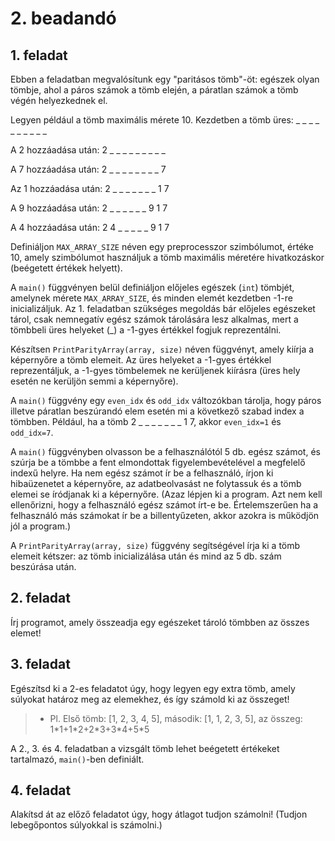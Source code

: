 # 2. beadandó

## 1. feladat

Ebben a feladatban megvalósítunk egy "paritásos tömb"-öt: egészek
olyan tömbje, ahol a páros számok a tömb elején, a páratlan számok a
tömb végén helyezkednek el.

Legyen például a tömb maximális mérete 10. Kezdetben a tömb üres: \_ \_ \_ \_ \_ \_ \_ \_ \_ \_

A 2 hozzáadása után: 2 \_ \_ \_ \_ \_ \_ \_ \_ \_

A 7 hozzáadása után: 2 \_ \_ \_ \_ \_ \_ \_ \_ 7

Az 1 hozzáadása után: 2 \_ \_ \_ \_ \_ \_ \_ 1 7

A 9 hozzáadása után: 2 \_ \_ \_ \_ \_ \_ 9 1 7

A 4 hozzáadása után: 2 4 \_ \_ \_ \_ \_ 9 1 7

Definiáljon `MAX_ARRAY_SIZE` néven egy preprocesszor szimbólumot, értéke 10, amely
szimbólumot használjuk a tömb maximális méretére hivatkozáskor
(beégetett értékek helyett).

A `main()` függvényen belül definiáljon előjeles egészek (`int`) tömbjét, amelynek mérete `MAX_ARRAY_SIZE`, és minden
elemét kezdetben -1-re inicializáljuk.
Az 1. feladatban szükséges megoldás bár előjeles egészeket tárol, csak
nemnegatív egész számok tárolására lesz alkalmas, mert a tömbbeli üres
helyeket (\_) a -1-gyes értékkel fogjuk reprezentálni.

Készítsen `PrintParityArray(array, size)` néven függvényt, amely kiírja a
képernyőre a tömb elemeit. Az üres helyeket a -1-gyes értékkel
reprezentáljuk, a -1-gyes tömbelemek ne kerüljenek kiírásra (üres hely
esetén ne kerüljön semmi a képernyőre).

A `main()` függvény egy `even_idx` és
`odd_idx` változókban tárolja, hogy páros illetve páratlan beszúrandó
elem esetén mi a következő szabad index a tömbben. Például, ha a tömb
2 \_ \_ \_ \_ \_ \_ \_ 1 7, akkor `even_idx=1` és `odd_idx=7`.

A `main()` függvényben olvasson be a felhasználótól 5 db. egész számot,
és szúrja be a tömbbe a fent elmondottak figyelembevételével a megfelelő indexű helyre.
Ha nem egész számot ír be a felhasználó, írjon ki hibaüzenetet a képernyőre,
az adatbeolvasást ne folytassuk és a tömb elemei se íródjanak ki a képernyőre.
(Azaz lépjen ki a program. Azt nem kell ellenőrizni, hogy a felhasználó
egész számot írt-e be. Értelemszerűen ha a felhasználó más számokat ír
be a billentyűzeten, akkor azokra is működjön jól a program.)

A `PrintParityArray(array, size)` függvény segítségével írja ki a tömb elemeit kétszer:
az tömb inicializálása után és mind az 5 db. szám beszúrása után.


## 2. feladat

Írj programot, amely összeadja egy egészeket tároló tömbben az összes elemet!

## 3. feladat

Egészítsd ki a 2-es feladatot úgy, hogy legyen egy extra tömb, amely súlyokat határoz meg az elemekhez, és így számold ki az összeget! 
> - Pl. Első tömb: [1, 2, 3, 4, 5], második: [1, 1, 2, 3, 5], az összeg: 1\*1+1\*2+2\*3+3\*4+5\*5

A 2., 3. és 4. feladatban a vizsgált tömb lehet beégetett értékeket tartalmazó, `main()`-ben definiált.

## 4. feladat

Alakítsd át az előző feladatot úgy, hogy átlagot tudjon számolni! (Tudjon lebegőpontos súlyokkal is számolni.)


